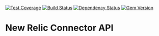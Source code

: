 [![Test Coverage](https://codeclimate.com/github/factor-io/connector-newrelic/badges/coverage.svg)](https://codeclimate.com/github/factor-io/connector-newrelic)
[![Build Status](https://travis-ci.org/factor-io/connector-newrelic.svg?branch=master)](https://travis-ci.org/factor-io/connector-newrelic)
[![Dependency Status](https://gemnasium.com/factor-io/connector-newrelic.svg)](https://gemnasium.com/factor-io/connector-newrelic)
[![Gem Version](https://badge.fury.io/rb/factor-connector-newrelic.svg)](http://badge.fury.io/rb/factor-connector-newrelic)

New Relic Connector API
======================
